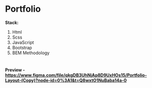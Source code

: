 # Portfolio
**Stack:**
1. Html
2. Scss
3. JavaScript
4. Bootstrap
5. BEM Methodology
#
#### Preview - https://www.figma.com/file/qkgDB3UhNjAp8D9UxHOs15/Portfolio-Layout-(Copy)?node-id=0%3A1&t=Q8wxtO1NuBaba14a-0
